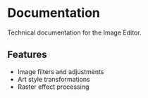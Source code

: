 # Documentation

Technical documentation for the Image Editor.

## Features
- Image filters and adjustments
- Art style transformations
- Raster effect processing